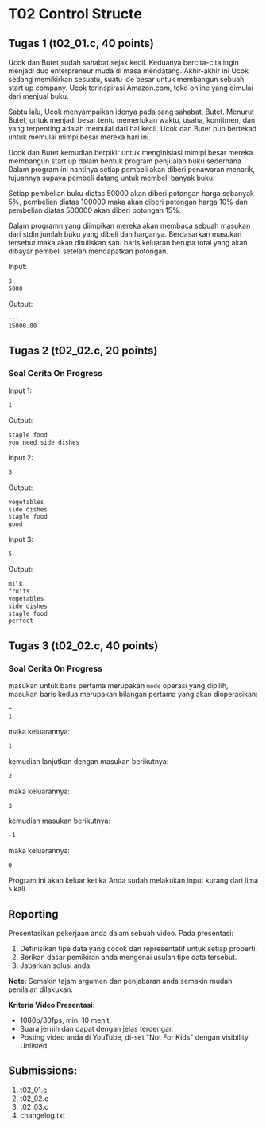 # T02 Control Structe

## Tugas 1 (t02_01.c, 40 points)
Ucok dan Butet sudah sahabat sejak kecil. Keduanya bercita-cita ingin menjadi duo enterpreneur muda di masa mendatang. Akhir-akhir ini Ucok sedang memikirkan sesuatu, suatu ide besar untuk membangun sebuah start up company. Ucok terinspirasi Amazon.com, toko online yang dimulai dari menjual buku.

Sabtu lalu, Ucok menyampaikan idenya pada sang sahabat, Butet. Menurut Butet, untuk menjadi besar tentu memerlukan waktu, usaha, komitmen, dan yang terpenting adalah memulai dari hal kecil. Ucok dan Butet pun bertekad untuk memulai mimpi besar mereka hari ini.

Ucok dan Butet kemudian berpikir untuk menginisiasi mimipi besar mereka membangun start up dalam bentuk program penjualan buku sederhana. Dalam program ini nantinya setiap pembeli akan diberi penawaran menarik, tujuannya supaya pembeli datang untuk membeli banyak buku.

Setiap pembelian buku diatas 50000 akan diberi potongan harga sebanyak 5%, pembelian diatas 100000 maka akan diberi potongan harga 10% dan pembelian diatas 500000 akan diberi potongan 15%. 

Dalam programn yang diimpikan mereka akan membaca sebuah masukan dari stdin jumlah buku yang dibeli dan harganya. Berdasarkan masukan tersebut maka akan dituliskan satu baris keluaran berupa total yang akan dibayar pembeli setelah mendapatkan potongan.

Input:

```bash
3
5000

```

Output:
```bash
---      
15000.00
```


## Tugas 2 (t02_02.c, 20 points)

### Soal Cerita On Progress

Input 1:

```bash
1
```

Output:

```bash
staple food
you need side dishes
```

Input 2:

```bash
3
```

Output:

```bash
vegetables
side dishes
staple food
good
```

Input 3:

```bash
5
```

Output:

```bash
milk
fruits
vegetables
side dishes
staple food
perfect
```


## Tugas 3 (t02_02.c, 40 points)

### Soal Cerita On Progress

masukan untuk baris pertama merupakan ``mode`` operasi yang dipilih, masukan baris kedua merupakan bilangan pertama yang akan dioperasikan:
```bash
+
1

```
maka keluarannya:
```bash
1

```
kemudian lanjutkan dengan masukan berikutnya:
```bash
2

```
maka keluarannya:
```bash
3

```
kemudian masukan berikutnya:
```bash
-1
```
maka keluarannya:
```bash
0
```
Program ini akan keluar ketika Anda sudah melakukan input kurang dari lima ``5`` kali. 
## Reporting

Presentasikan pekerjaan anda dalam sebuah video. Pada presentasi:
1. Definisikan tipe data yang cocok dan representatif untuk setiap properti.
2. Berikan dasar pemikiran anda mengenai usulan tipe data tersebut.
3. Jabarkan solusi anda.

**Note**: Semakin tajam argumen dan penjabaran anda semakin mudah penilaian dilakukan.

**Kriteria Video Presentasi**:
+ 1080p/30fps, min. 10 menit.
+ Suara jernih dan dapat dengan jelas terdengar.
+ Posting video anda di YouTube, di-set "Not For Kids" dengan visibility Unlisted.

## Submissions:

1. t02_01.c
2. t02_02.c
3. t02_03.c
4. changelog.txt
